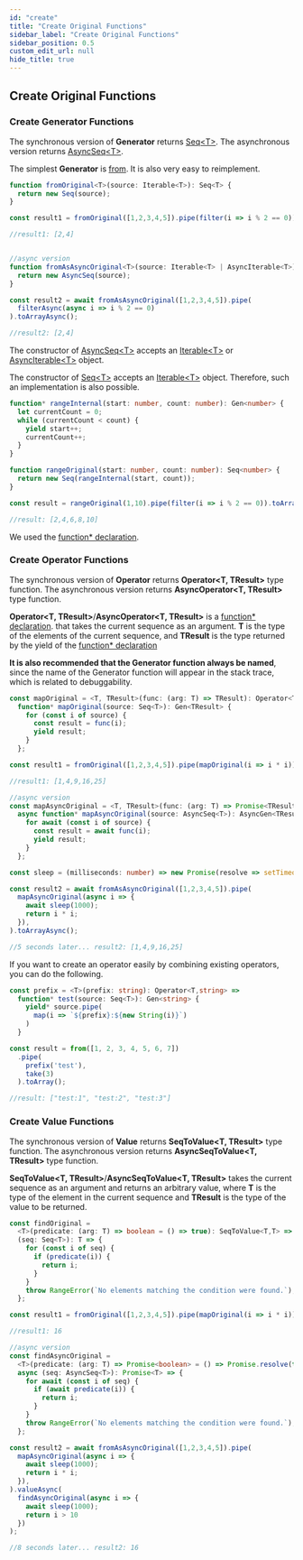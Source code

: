 ```yaml
---
id: "create"
title: "Create Original Functions"
sidebar_label: "Create Original Functions"
sidebar_position: 0.5
custom_edit_url: null
hide_title: true
---
```


## Create Original Functions

### Create Generator Functions

The synchronous version of **Generator** returns [Seq<T\>](/seq/#seqt-object/). The asynchronous version returns [AsyncSeq<T\>](/seq/#asyncseqt-object).

The simplest **Generator** is [from](/api/generators/#from). It is also very easy to reimplement.

```typescript
function fromOriginal<T>(source: Iterable<T>): Seq<T> {
  return new Seq(source);
}

const result1 = fromOriginal([1,2,3,4,5]).pipe(filter(i => i % 2 == 0)).toArray();

//result1: [2,4]


//async version
function fromAsAsyncOriginal<T>(source: Iterable<T> | AsyncIterable<T>): AsyncSeq<T> {
  return new AsyncSeq(source);
}

const result2 = await fromAsAsyncOriginal([1,2,3,4,5]).pipe(
  filterAsync(async i => i % 2 == 0)
).toArrayAsync();

//result2: [2,4]
```
The constructor of [AsyncSeq<T\>](/seq/#asyncseqt-object) accepts an [Iterable<T\>](https://developer.mozilla.org/en-US/docs/Web/JavaScript/Reference/Iteration_protocols#the_iterable_protocol) or [AsyncIterable<T\>](https://developer.mozilla.org/en-US/docs/Web/JavaScript/Reference/Global_Objects/Symbol/asyncIterator) object.

The constructor of [Seq<T\>](/seq/) accepts an [Iterable<T\>](https://developer.mozilla.org/en-US/docs/Web/JavaScript/Reference/Iteration_protocols#the_iterable_protocol) object. Therefore, such an implementation is also possible.

```typescript
function* rangeInternal(start: number, count: number): Gen<number> {
  let currentCount = 0;
  while (currentCount < count) {
    yield start++;
    currentCount++;
  }
}

function rangeOriginal(start: number, count: number): Seq<number> {
  return new Seq(rangeInternal(start, count));
}

const result = rangeOriginal(1,10).pipe(filter(i => i % 2 == 0)).toArray();

//result: [2,4,6,8,10]
```
We used the [function* declaration](https://developer.mozilla.org/en-US/docs/Web/JavaScript/Reference/Statements/function*).

### Create Operator Functions

The synchronous version of **Operator** returns **Operator<T, TResult\>** type function. The asynchronous version returns **AsyncOperator<T, TResult\>** type function.

**Operator<T, TResult\>**/**AsyncOperator<T, TResult\>** is a [function* declaration](https://developer.mozilla.org/en-US/docs/Web/JavaScript/Reference/Statements/function*).  that takes the current sequence as an argument. **T** is the type of the elements of the current sequence, and **TResult** is the type returned by the yield of the [function* declaration](https://developer.mozilla.org/en-US/docs/Web/JavaScript/Reference/Statements/function*)

**It is also recommended that the Generator function always be named**, since the name of the Generator function will appear in the stack trace, which is related to debuggability.

```typescript
const mapOriginal = <T, TResult>(func: (arg: T) => TResult): Operator<T, TResult> =>
  function* mapOriginal(source: Seq<T>): Gen<TResult> {
    for (const i of source) {
      const result = func(i);
      yield result;
    }
  };

const result1 = fromOriginal([1,2,3,4,5]).pipe(mapOriginal(i => i * i)).toArray();

//result1: [1,4,9,16,25]

//async version
const mapAsyncOriginal = <T, TResult>(func: (arg: T) => Promise<TResult>): AsyncOperator<T, TResult> =>
  async function* mapAsyncOriginal(source: AsyncSeq<T>): AsyncGen<TResult> {
    for await (const i of source) {
      const result = await func(i);
      yield result;
    }
  };

const sleep = (milliseconds: number) => new Promise(resolve => setTimeout(resolve,milliseconds));

const result2 = await fromAsAsyncOriginal([1,2,3,4,5]).pipe(
  mapAsyncOriginal(async i => {
    await sleep(1000);
    return i * i;
  }),
).toArrayAsync();

//5 seconds later... result2: [1,4,9,16,25]
```

If you want to create an operator easily by combining existing operators, you can do the following.
```typescript
const prefix = <T>(prefix: string): Operator<T,string> => 
  function* test(source: Seq<T>): Gen<string> {
    yield* source.pipe(
      map(i => `${prefix}:${new String(i)}`)
    )
  }

const result = from([1, 2, 3, 4, 5, 6, 7])
  .pipe(
    prefix('test'),
    take(3)
  ).toArray();

//result: ["test:1", "test:2", "test:3"]
```

### Create Value Functions

The synchronous version of **Value** returns **SeqToValue<T, TResult\>** type function. The asynchronous version returns **AsyncSeqToValue<T, TResult\>** type function.

**SeqToValue<T, TResult\>**/**AsyncSeqToValue<T, TResult\>** takes the current sequence as an argument and returns an arbitrary value, where **T** is the type of the element in the current sequence and **TResult** is the type of the value to be returned.

```typescript
const findOriginal =
  <T>(predicate: (arg: T) => boolean = () => true): SeqToValue<T,T> =>
  (seq: Seq<T>): T => {
    for (const i of seq) {
      if (predicate(i)) {
        return i;
      }
    }
    throw RangeError(`No elements matching the condition were found.`);
  };

const result1 = fromOriginal([1,2,3,4,5]).pipe(mapOriginal(i => i * i)).value(findOriginal(i => i > 10));

//result1: 16

//async version
const findAsyncOriginal =
  <T>(predicate: (arg: T) => Promise<boolean> = () => Promise.resolve(true)): AsyncSeqToValue<T, T> =>
  async (seq: AsyncSeq<T>): Promise<T> => {
    for await (const i of seq) {
      if (await predicate(i)) {
        return i;
      }
    }
    throw RangeError(`No elements matching the condition were found.`);
  };

const result2 = await fromAsAsyncOriginal([1,2,3,4,5]).pipe(
  mapAsyncOriginal(async i => {
    await sleep(1000);
    return i * i;
  }),
).valueAsync(
  findAsyncOriginal(async i => {
    await sleep(1000);
    return i > 10
  })
);

//8 seconds later... result2: 16
```


